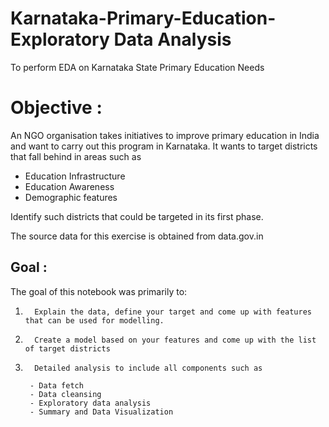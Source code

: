 # Karnataka-Primary-Education-Exploratory Data Analysis
To perform EDA on Karnataka State Primary Education Needs
# Objective :

An NGO organisation takes initiatives to improve primary education in India and want to carry out this program in Karnataka. It wants to target districts that fall behind in areas such as 

- Education Infrastructure
- Education Awareness
- Demographic features

Identify such districts that could be targeted in its first phase.

The source data for this exercise is obtained from data.gov.in

## Goal :

The goal of this notebook was primarily to:

1.       Explain the data, define your target and come up with features that can be used for modelling.

2.       Create a model based on your features and come up with the list of target districts

3.       Detailed analysis to include all components such as 

        - Data fetch
        - Data cleansing
        - Exploratory data analysis
        - Summary and Data Visualization
        

